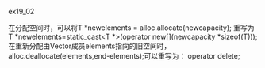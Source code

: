 ex19_02

在分配空间时，可以将T *newelements = alloc.allocate(newcapacity);
重写为T *newelements=static_cast<T *>(operator new[](newcapacity *sizeof(T)));
在重新分配由Vector成员elements指向的旧空间时，alloc.deallocate(elements,end-elements);可以重写为：
operator delete[](elements);
